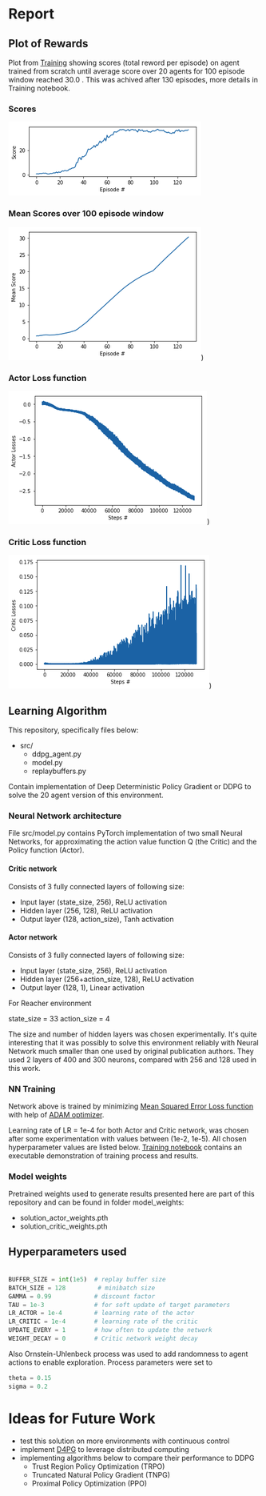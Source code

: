 # Report


## Plot of Rewards

Plot from [Training](Training.ipynb) showing scores (total reword per episode) on agent trained from scratch until average score over 20 agents for 100 episode window reached 30.0 . This was achived after 130 episodes, more details in Training notebook.

### Scores 
![Plot of agent scores by episode](https://github.com/nabacg/deep-rl-continuous-control/blob/master/images/score_solution.png?raw=true)

### Mean Scores over 100 episode window
![Plot of agent mean scores in 100 episode window ](https://github.com/nabacg/deep-rl-continuous-control/blob/master/images/mean_score_solution.png?raw=true))

### Actor Loss function

![Plot of Actor network loss function](https://github.com/nabacg/deep-rl-continuous-control/blob/master/images/actor_loss.png?raw=true))

### Critic Loss function
![Plot of Critic network loss function](https://github.com/nabacg/deep-rl-continuous-control/blob/master/images/critic_loss.png?raw=true))


## Learning Algorithm 

This repository, specifically files below:
 - src/
     - ddpg_agent.py
     - model.py 
     - replaybuffers.py

Contain implementation of Deep Deterministic Policy Gradient or DDPG to solve the 20 agent version of this environment. 


### Neural Network architecture 

File src/model.py contains PyTorch implementation of two small Neural Networks, for approximating the action value function Q (the Critic) and the Policy function (Actor). 


#### Critic network 
Consists of 3 fully connected layers of following size:
 - Input layer (state_size, 256), ReLU activation 
 - Hidden layer (256, 128), ReLU activation
 - Output layer (128, action_size), Tanh activation

 #### Actor network
Consists of 3 fully connected layers of following size:
 - Input layer (state_size, 256), ReLU activation 
 - Hidden layer (256+action_size, 128), ReLU activation
 - Output layer (128, 1), Linear activation

For Reacher environment 

state_size = 33
action_size = 4

The size and number of hidden layers was chosen experimentally. It's quite interesting that it was possibly to solve this environment reliably with Neural Network much smaller than one used by original publication authors. They used 2 layers of 400 and 300 neurons, compared with 256 and 128 used in this work. 

### NN Training
Network above is trained by minimizing [Mean Squared Error Loss function](https://pytorch.org/docs/stable/nn.html?highlight=mseloss#torch.nn.MSELoss) with help of [ADAM optimizer](https://pytorch.org/docs/stable/optim.html?highlight=mseloss#torch.optim.Adam).  

Learning rate of  LR = 1e-4 for both Actor and Critic network, was chosen after some experimentation with values between (1e-2, 1e-5). All chosen hyperparameter values are listed below. [Training notebook](Training.ipynb) contains an executable demonstration of training process and results.

### Model weights
Pretrained weights used to generate results presented here are part of this repository
and can be found in folder model_weights:
- solution_actor_weights.pth
- solution_critic_weights.pth


## Hyperparameters used

```python

BUFFER_SIZE = int(1e5)  # replay buffer size
BATCH_SIZE = 128         # minibatch size
GAMMA = 0.99            # discount factor
TAU = 1e-3              # for soft update of target parameters               
LR_ACTOR = 1e-4         # learning rate of the actor 
LR_CRITIC = 1e-4        # learning rate of the critic
UPDATE_EVERY = 1        # how often to update the network
WEIGHT_DECAY = 0        # Critic network weight decay 


```

Also Ornstein-Uhlenbeck process was used to add randomness to agent actions to enable exploration. Process parameters were set to 
```python
theta = 0.15 
sigma = 0.2 

```


#  Ideas for Future Work
- test this solution on more environments with continuous control
- implement [D4PG](https://openreview.net/pdf?id=SyZipzbCb) to leverage distributed computing 
- implementing algorithms below to compare their performance to DDPG
    - Trust Region Policy Optimization (TRPO)  
    - Truncated Natural Policy Gradient (TNPG) 
    - Proximal Policy Optimization (PPO)